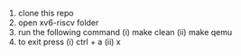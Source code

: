1. clone this repo
2. open xv6-riscv folder
3. run the following command
    (i) make clean
    (ii) make qemu
4. to exit press
    (i) ctrl + a
    (ii) x
